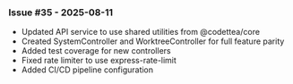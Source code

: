 ### Issue #35 - 2025-08-11
- Updated API service to use shared utilities from @codettea/core
- Created SystemController and WorktreeController for full feature parity
- Added test coverage for new controllers
- Fixed rate limiter to use express-rate-limit
- Added CI/CD pipeline configuration


